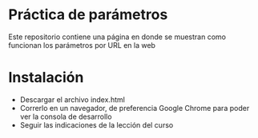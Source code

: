# Práctica de parámetros
Este repositorio contiene una página en donde se muestran como funcionan los parámetros por URL en la web

# Instalación
- Descargar el archivo index.html
- Correrlo en un navegador, de preferencia Google Chrome para poder ver la consola de desarrollo
- Seguir las indicaciones de la lección del curso
